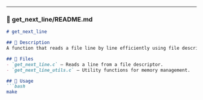 
---

### 📜 **get_next_line/README.md**  
```markdown
# get_next_line

## 🔹 Description
A function that reads a file line by line efficiently using file descriptors.

## 📂 Files
- `get_next_line.c` – Reads a line from a file descriptor.
- `get_next_line_utils.c` – Utility functions for memory management.

## 🚀 Usage
```bash
make
